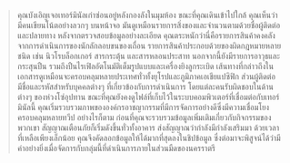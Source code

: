 > คุณบังเอิญเจอเทอร์มินัลเก่าซ่อนอยู่หลังกองลังในมุมห้อง ขณะที่คุณเดินเข้าไปใกล้ คุณเห็นว่ามีคนเขียนโน้ตอย่างลวกๆ บนหน้าจอ มันดูเหมือนรายการสิ่งของและจำนวนตามด้วยชื่อผู้ติดต่อและปลายทาง
> หลังจากตรวจสอบข้อมูลอย่างละเอียด คุณตระหนักว่านี่คือรายการสินค้าคงคลังจากการดำเนินการของนักลักลอบขนของเถื่อน รายการสินค้าประกอบด้วยของผิดกฎหมายหลายชนิด เช่น นิวโรบล็อกเกอร์ สารกระตุ้น และสารหลอนประสาท นอกจากนี้ยังมีรายการอาวุธและกระสุนปืน รวมถึงปืนไรเฟิลอัตโนมัติเต็มรูปแบบและเครื่องยิงลูกระเบิด
> เส้นทางที่กล่าวถึงในเอกสารดูเหมือนจะครอบคลุมหลายประเทศทั่วทั้งยุโรปและภูมิภาคเอเชียแปซิฟิก ส่วนผู้ติดต่อมีชื่อและรหัสสำหรับบุคคลต่างๆ ที่เกี่ยวข้องกับการดำเนินการ โดยแต่ละคนรับผิดชอบในด้านต่างๆ ของห่วงโซ่อุปทาน
> ขณะที่คุณยังคงดูไฟล์ที่เก็บไว้ในระบบคอมพิวเตอร์ที่เชื่อมต่อกับเทอร์มินัลนี้ คุณเริ่มรวบรวมภาพขององค์กรอาชญากรรมที่มีการจัดการอย่างดีซึ่งมีความเชื่อมโยงครอบคลุมหลายทวีป อย่างไรก็ตาม ก่อนที่คุณจะรวบรวมข้อมูลเพิ่มเติมเกี่ยวกับกิจกรรมของพวกเขา สัญญาณเตือนภัยก็เริ่มดังขึ้นทั่วทั้งอาคาร ส่งสัญญาณว่ากำลังมีกำลังเสริมมา
> ด้วยเวลาที่เหลือเพียงเล็กน้อย คุณจึงคัดลอกข้อมูลให้ได้มากที่สุดลงในชิปข้อมูล ซึ่งต่อมาจะพิสูจน์ได้ว่ามีค่าอย่างยิ่งเมื่อจัดการกับกลุ่มนี้ที่ดำเนินการภายในส่วนมืดของนครราตรี
